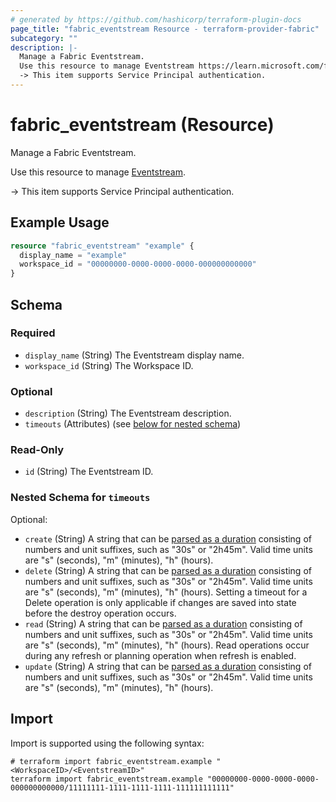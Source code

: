 ```yaml
---
# generated by https://github.com/hashicorp/terraform-plugin-docs
page_title: "fabric_eventstream Resource - terraform-provider-fabric"
subcategory: ""
description: |-
  Manage a Fabric Eventstream.
  Use this resource to manage Eventstream https://learn.microsoft.com/fabric/real-time-intelligence/event-streams/overview.
  -> This item supports Service Principal authentication.
---
```


# fabric_eventstream (Resource)

Manage a Fabric Eventstream.

Use this resource to manage [Eventstream](https://learn.microsoft.com/fabric/real-time-intelligence/event-streams/overview).

-> This item supports Service Principal authentication.

## Example Usage

```terraform
resource "fabric_eventstream" "example" {
  display_name = "example"
  workspace_id = "00000000-0000-0000-0000-000000000000"
}
```

<!-- schema generated by tfplugindocs -->
## Schema

### Required

- `display_name` (String) The Eventstream display name.
- `workspace_id` (String) The Workspace ID.

### Optional

- `description` (String) The Eventstream description.
- `timeouts` (Attributes) (see [below for nested schema](#nestedatt--timeouts))

### Read-Only

- `id` (String) The Eventstream ID.

<a id="nestedatt--timeouts"></a>

### Nested Schema for `timeouts`

Optional:

- `create` (String) A string that can be [parsed as a duration](https://pkg.go.dev/time#ParseDuration) consisting of numbers and unit suffixes, such as "30s" or "2h45m". Valid time units are "s" (seconds), "m" (minutes), "h" (hours).
- `delete` (String) A string that can be [parsed as a duration](https://pkg.go.dev/time#ParseDuration) consisting of numbers and unit suffixes, such as "30s" or "2h45m". Valid time units are "s" (seconds), "m" (minutes), "h" (hours). Setting a timeout for a Delete operation is only applicable if changes are saved into state before the destroy operation occurs.
- `read` (String) A string that can be [parsed as a duration](https://pkg.go.dev/time#ParseDuration) consisting of numbers and unit suffixes, such as "30s" or "2h45m". Valid time units are "s" (seconds), "m" (minutes), "h" (hours). Read operations occur during any refresh or planning operation when refresh is enabled.
- `update` (String) A string that can be [parsed as a duration](https://pkg.go.dev/time#ParseDuration) consisting of numbers and unit suffixes, such as "30s" or "2h45m". Valid time units are "s" (seconds), "m" (minutes), "h" (hours).

## Import

Import is supported using the following syntax:

```shell
# terraform import fabric_eventstream.example "<WorkspaceID>/<EventstreamID>"
terraform import fabric_eventstream.example "00000000-0000-0000-0000-000000000000/11111111-1111-1111-1111-111111111111"
```
